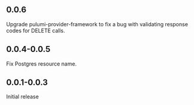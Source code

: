 ## 0.0.6

Upgrade pulumi-provider-framework to fix a bug with validating response codes for DELETE calls.

## 0.0.4-0.0.5

Fix Postgres resource name.

## 0.0.1-0.0.3

Initial release
